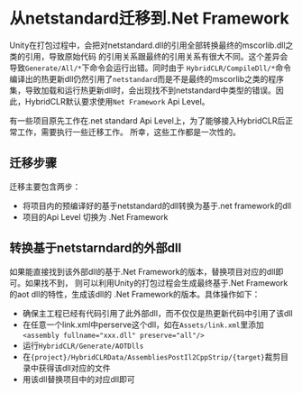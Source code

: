 # 从netstandard迁移到.Net Framework

Unity在打包过程中，会把对netstandard.dll的引用全部转换最终的mscorlib.dll之类的引用，导致原始代码
的引用关系跟最终的引用关系有很大不同。这个差异会导致`Generate/All/*`下命令会运行出错。同时由于
`HybridCLR/CompileDll/*`命令编译出的热更新dll仍然引用了`netstandard`而是不是最终的mscorlib之类的程序
集，导致加载和运行热更新dll时，会出现找不到netstandard中类型的错误。因此，HybridCLR默认要求使用`Net Framework`
Api Level。

有一些项目原先工作在.net standard Api Level上，为了能够接入HybridCLR后正常工作，需要执行一些迁移工作。
所幸，这些工作都是一次性的。

## 迁移步骤

迁移主要包含两步：

- 将项目内的预编译好的基于netstandard的dll转换为基于.net framework的dll
- 项目的Api Level 切换为 .Net Framework


## 转换基于netstarndard的外部dll

如果能直接找到该外部dll的基于.Net Framework的版本，替换项目对应的dll即可。如果找不到，
则可以利用Unity的打包过程会生成最终基于.Net Framework的aot dll的特性，生成该dll的
.Net Framework的版本。具体操作如下：

- 确保主工程已经有代码引用了此外部dll，而不仅仅是热更新代码中引用了该dll
- 在任意一个link.xml中perserve这个dll，如在`Assets/link.xml`里添加`<assembly fullname="xxx.dll" preserve="all"/>`
- 运行`HybridCLR/Generate/AOTDlls`
- 在`{project}/HybridCLRData/AssembliesPostIl2CppStrip/{target}`裁剪目录中获得该dll对应的文件
- 用该dll替换项目中的对应dll即可


